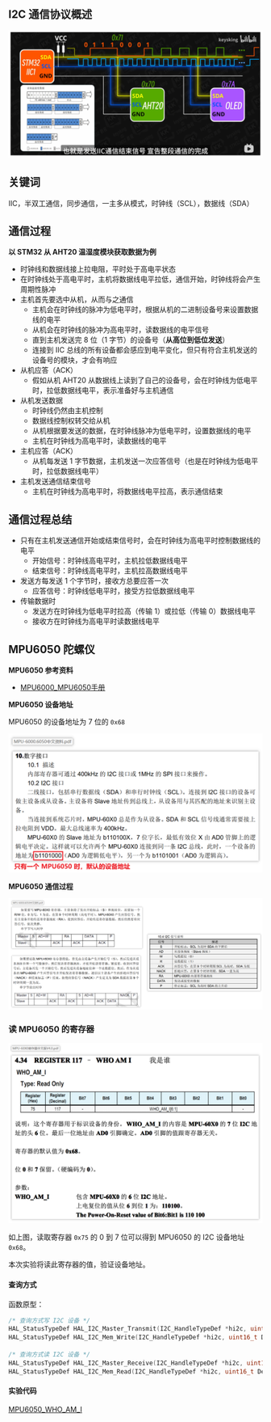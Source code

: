 ## I2C 通信协议概述

![image-20241122012558160](./img/IIC/image-20241122012558160.png)

## 关键词

​	IIC，半双工通信，同步通信，一主多从模式，时钟线（SCL），数据线（SDA）

## 通信过程

**以 STM32 从 AHT20 温湿度模块获取数据为例**

- 时钟线和数据线接上拉电阻，平时处于高电平状态
- 在时钟线处于高电平时，主机将数据线电平拉低，通信开始，时钟线将会产生周期性脉冲
- 主机首先要选中从机，从而与之通信
  - 主机会在时钟线的脉冲为低电平时，根据从机的二进制设备号来设置数据线的电平
  - 从机会在时钟线的脉冲为高电平时，读数据线的电平信号
  - 直到主机发送完 8 位（1 字节）的设备号（**从高位到低位发送**）
  - 连接到 IIC 总线的所有设备都会感应到电平变化，但只有符合主机发送的设备号的模块，才会有响应
- 从机应答（ACK）
  - 假如从机 AHT20 从数据线上读到了自己的设备号，会在时钟线为低电平时，拉低数据线电平，表示准备好与主机通信
- 从机发送数据
  - 时钟线仍然由主机控制
  - 数据线控制权转交给从机
  - 从机根据要发送的数据，在时钟线脉冲为低电平时，设置数据线的电平
  - 主机在时钟线为高电平时，读数据线的电平
- 主机应答（ACK）
  - 从机每发送 1 字节数据，主机发送一次应答信号（也是在时钟线为低电平时，拉低数据线电平）
- 主机发送通信结束信号
  - 主机在时钟线为高电平时，将数据线电平拉高，表示通信结束



## 通信过程总结

- 只有在主机发送通信开始或结束信号时，会在时钟线为高电平时控制数据线的电平
  - 开始信号：时钟线高电平时，主机拉低数据线电平
  - 结束信号：时钟线高电平时，主机拉高数据线电平
- 发送方每发送 1 个字节时，接收方总要应答一次
  - 应答信号：时钟线低电平时，接受方拉低数据线电平
- 传输数据时
  - 发送方在时钟线为低电平时拉高（传输 1）或拉低（传输 0）数据线电平
  - 接收方在时钟线为高电平时读数据线电平



## MPU6050 陀螺仪

**MPU6050 参考资料**

- [MPU6000_MPU6050手册](./doc/MPU6000_MPU6050手册) 

**MPU6050 设备地址** 

MPU6050 的设备地址为 7 位的 `0x68`

![image-20241122030622960](./img/IIC/image-20241122030622960.png)

**MPU6050 通信过程**

![image-20241122025946830](./img/IIC/image-20241122025946830.png)

### 读 MPU6050 的寄存器

![image-20241122030210536](./img/IIC/image-20241122030210536.png)

如上图，读取寄存器 `0x75` 的 0 到 7 位可以得到 MPU6050 的 I2C 设备地址 `0x68`。

本次实验将读此寄存器的值，验证设备地址。



#### 查询方式

函数原型：

```c
/* 查询方式写 I2C 设备 */
HAL_StatusTypeDef HAL_I2C_Master_Transmit(I2C_HandleTypeDef *hi2c, uint16_t DevAddress, uint8_t *pData, uint16_t Size, uint32_t Timeout);
HAL_StatusTypeDef HAL_I2C_Mem_Write(I2C_HandleTypeDef *hi2c, uint16_t DevAddress, uint16_t MemAddress, uint16_t MemAddSize, uint8_t *pData, uint16_t Size, uint32_t Timeout);

/* 查询方式读 I2C 设备 */
HAL_StatusTypeDef HAL_I2C_Master_Receive(I2C_HandleTypeDef *hi2c, uint16_t DevAddress, uint8_t *pData, uint16_t Size, uint32_t Timeout);
HAL_StatusTypeDef HAL_I2C_Mem_Read(I2C_HandleTypeDef *hi2c, uint16_t DevAddress, uint16_t MemAddress, uint16_t MemAddSize, uint8_t *pData, uint16_t Size, uint32_t Timeout);
```



#### 实验代码

 [MPU6050_WHO_AM_I](./source/MPU6050_WHO_AM_I) 